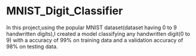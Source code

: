 # MNIST_Digit_Classifier

In this project,using the popular MNIST dataset(dataset having 0 to 9 handwritten digits),I created a model classifying any handwritten digit(0 to 9) with a accuracy of 99% on training data and a validation accuracy of 98% on testing data.
